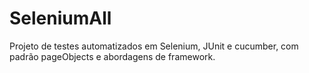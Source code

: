 # SeleniumAll

Projeto de testes automatizados em Selenium, JUnit e cucumber, com padrão pageObjects e abordagens de framework.
